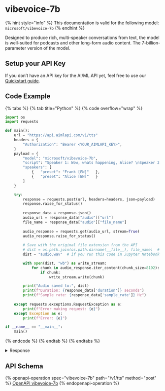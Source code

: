 # vibevoice-7b

{% hint style="info" %}
This documentation is valid for the following model:   `microsoft/vibevoice-7b`
{% endhint %}

Designed to produce rich, multi-speaker conversations from text, the model is well-suited for podcasts and other long-form audio content. The 7-billion-parameter version of the model.&#x20;

## Setup your API Key

If you don’t have an API key for the AI/ML API yet, feel free to use our [Quickstart guide](https://docs.aimlapi.com/quickstart/setting-up).

## Code Example

{% tabs %}
{% tab title="Python" %}
{% code overflow="wrap" %}
```python
import os
import requests

def main():
    url = "https://api.aimlapi.com/v1/tts"
    headers = {
        "Authorization": "Bearer <YOUR_AIMLAPI_KEY>",
    }
    payload = { 
        "model": "microsoft/vibevoice-7b",
        "script": "Speaker 1: Wow, whats happening, Alice? \nSpeaker 2: Oh, just the usual… a full-blown AI revolution. Nothing to worry about",
        "speakers": [
            {   "preset": "Frank [EN]"   },
            {   "preset": "Alice [EN]"   }
        ]
    }

    try:
        response = requests.post(url, headers=headers, json=payload)
        response.raise_for_status()
        
        response_data = response.json()
        audio_url = response_data["audio"]["url"]
        file_name = response_data["audio"]["file_name"]
        
        audio_response = requests.get(audio_url, stream=True)
        audio_response.raise_for_status()
        
        # Save with the original file extension from the API
        # dist = os.path.join(os.path.dirname(__file__), file_name)  # if you run this code as a .py file
        dist = "audio.wav"  # if you run this code in Jupyter Notebook

        with open(dist, "wb") as write_stream:
            for chunk in audio_response.iter_content(chunk_size=8192):
                if chunk:
                    write_stream.write(chunk)

        print("Audio saved to:", dist)
        print(f"Duration: {response_data['duration']} seconds")
        print(f"Sample rate: {response_data['sample_rate']} Hz")
        
    except requests.exceptions.RequestException as e:
        print(f"Error making request: {e}")
    except Exception as e:
        print(f"Error: {e}")

if __name__ == "__main__":
    main()
```
{% endcode %}
{% endtab %}
{% endtabs %}

<details>

<summary>Response</summary>

```
Audio saved to: audio.wav
Duration: 7.866666666666666 seconds
Sample rate: 24000 Hz
```

</details>

## API Schema

{% openapi-operation spec="vibevoice-7b" path="/v1/tts" method="post" %}
[OpenAPI vibevoice-7b](https://raw.githubusercontent.com/aimlapi/api-docs/refs/heads/main/docs/api-references/speech-models/Microsoft/vibevoice-7b.json)
{% endopenapi-operation %}
